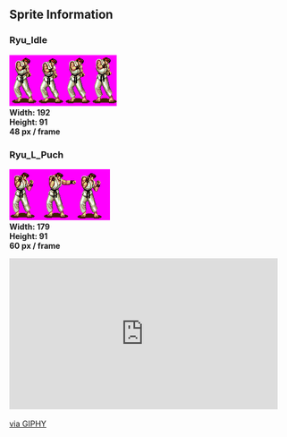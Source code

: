 ## Sprite Information

### Ryu_Idle
![](Ryu_idle.bmp)\
**Width: 192\
Height: 91\
48 px / frame**



### Ryu_L_Puch
![](Ryu_L_Punch.bmp)\
**Width: 179\
Height: 91\
60 px / frame**

<iframe src="https://giphy.com/embed/xT9IgNucdvmDgo0tCo" width="480" height="270" frameBorder="0" class="giphy-embed" allowFullScreen></iframe><p><a href="https://giphy.com/gifs/xT9IgNucdvmDgo0tCo">via GIPHY</a></p>
